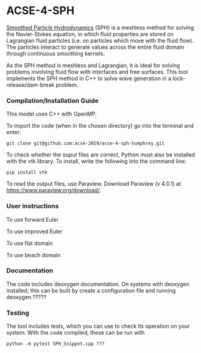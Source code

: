 # ACSE-4-SPH

[Smoothed Particle Hydrodynamics](https://en.wikipedia.org/wiki/Smoothed-particle_hydrodynamics) (SPH) is a meshless
method for solving the Navier-Stokes equation, in which fluid properties are stored on Lagrangian fluid particles (i.e. on
particles which move with the fluid flow). The particles interact to generate values across the entire fluid domain through
continuous smoothing kernels. 

As the SPH method is meshless and Lagrangian, it is ideal for solving problems involving fluid flow with interfaces and free 
surfaces. This tool implements the SPH method in C++ to solve wave generation in a lock-release/dam-break problem.

### Compilation/Installation Guide

This model uses C++ with OpenMP. 

To import the code (when in the chosen directory) go into the terminal and enter:
```
git clone git@github.com:acse-2019/acse-4-sph-humphrey.git
```
To check whether the ouput files are correct, Python must also be installed with the vtk library. To install, write the following into the command line:
```
pip install vtk
```
To read the output files, use Paraview. Download Paraview (v 4.0.1) at https://www.paraview.org/download/.

### User instructions

To use forward Euler

To use improved Euler

To use flat domain

To use beach domain

### Documentation

The code includes deoxygen documentation. On systems with deoxygen installed, this can be built by create a configuration file and running deoxygen ?????

### Testing

The tool includes tests, which you can use to check its operation on your system. With the code compiled, these can be run 
with

```
python -m pytest SPH_Snippet.cpp ???
```
